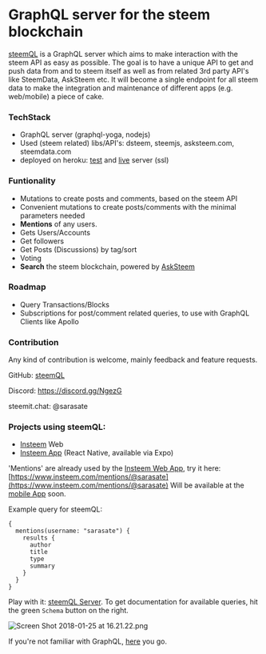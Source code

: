 # GraphQL server for the steem blockchain

[steemQL](https://steemql.insteem.com) is a GraphQL server which aims to make interaction with the steem API as easy as possible. The goal is to have a unique API to get and push data from and to steem itself as well as from related 3rd party API's like SteemData, AskSteem etc. It will become a single endpoint for all steem data to make the integration and maintenance of different apps (e.g. web/mobile) a piece of cake.

### TechStack

* GraphQL server (graphql-yoga, nodejs)
* Used (steem related) libs/API's: dsteem, steemjs, asksteem.com, steemdata.com
* deployed on heroku: [test](https://steemql-test.herokuapp.com) and [live](https://steemql.insteem.com) server (ssl)

### Funtionality

* Mutations to create posts and comments, based on the steem API
* Convenient mutations to create posts/comments with the minimal parameters needed
* **Mentions** of any users.
* Gets Users/Accounts
* Get followers
* Get Posts (Discussions) by tag/sort
* Voting
* **Search** the steem blockchain, powered by [AskSteem](https://www.asksteem.com)

### Roadmap

* Query Transactions/Blocks
* Subscriptions for post/comment related queries, to use with GraphQL Clients like Apollo

### Contribution

Any kind of contribution is welcome, mainly feedback and feature requests.

GitHub: [steemQL](https://github.com/Insteem/steemql)

Discord: https://discord.gg/NgezG

steemit.chat: @sarasate

### Projects using steemQL:

* [Insteem](https://www.insteem.com) Web
* [Insteem App](https://exp.host/@sarasate/insteem) (React Native, available via Expo)

'Mentions' are already used by the [Insteem Web App](https://www.insteem.com), try it here: [https://www.insteem.com/mentions/@sarasate](https://www.insteem.com/mentions/@sarasate)
Will be available at the [mobile App](https://exp.host/@sarasate/insteem) soon.

Example query for steemQL:

```
{
  mentions(username: "sarasate") {
    results {
      author
      title
      type
      summary
    }
  }
}
```

Play with it: [steemQL Server](https://steemql.insteem.com). To get documentation for available queries, hit the green `Schema` button on the right.

![Screen Shot 2018-01-25 at 16.21.22.png](https://steemitimages.com/DQmekkgHJpi8jQSWfP2W8nzu3mAdk8vbSCcmG12DaWA2qnn/Screen%20Shot%202018-01-25%20at%2016.21.22.png)

If you're not familiar with GraphQL, [here](http://graphql.org) you go.

